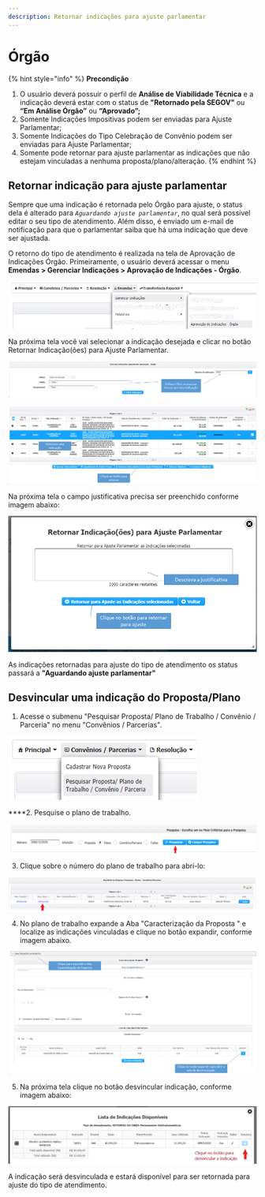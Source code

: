 ```yaml
---
description: Retornar indicações para ajuste parlamentar
---
```


# Órgão

{% hint style="info" %}
**Precondição**

1. O usuário deverá possuir o perfil de **Análise de Viabilidade Técnica** e a indicação deverá estar com o status de **"Retornado pela SEGOV"** ou **“Em Análise Órgão”** ou **“Aprovado”;**
2. Somente Indicações Impositivas podem ser enviadas para Ajuste Parlamentar;
3. Somente Indicações do Tipo Celebração de Convênio podem ser enviadas para Ajuste Parlamentar;
4. Somente pode retornar para ajuste parlamentar as indicações que não estejam vinculadas a nenhuma proposta/plano/alteração.
{% endhint %}

## Retornar indicação para ajuste parlamentar

Sempre que uma indicação é retornada pelo Órgão para ajuste, o status dela é alterado para _`Aguardando ajuste parlamentar`_, no qual será possível editar o seu tipo de atendimento. Além disso, é enviado um e-mail de notificação para que o parlamentar saiba que há uma indicação que deve ser ajustada.

O retorno do tipo de atendimento é realizada na tela de Aprovação de Indicações Órgão. Primeiramente, o usuário deverá acessar o menu **Emendas &gt; Gerenciar Indicações &gt; Aprovação de Indicações - Órgão**.

![](../../.gitbook/assets/image%20%28225%29.png)

Na próxima tela você vai selecionar a indicação desejada e clicar no botão Retornar Indicação\(ões\) para Ajuste Parlamentar.

![](../../.gitbook/assets/image%20%28193%29.png)

![](../../.gitbook/assets/image%20%28190%29.png)

Na próxima tela o campo justificativa precisa ser preenchido conforme imagem abaixo:

![](../../.gitbook/assets/image%20%28191%29.png)

As indicações retornadas para ajuste do tipo de atendimento os status passará  a  **"Aguardando ajuste parlamentar"** 

## **Desvincular uma indicação do Proposta/Plano**

1. Acesse o submenu "Pesquisar Proposta/ Plano de Trabalho / Convênio / Parceria" no menu "Convênios / Parcerias".

![](../../.gitbook/assets/image%20%28220%29.png)

  ****2. Pesquise o plano de trabalho.

![Digite o n&#xFA;mero do plano desejado e clique em pesquisar  ](../../.gitbook/assets/image%20%28209%29.png)

3.  Clique sobre o número do plano de trabalho para abri-lo:

![](../../.gitbook/assets/image%20%28217%29.png)

4. No plano de trabalho expande a Aba "Caracterização da Proposta " e localize as indicações vinculadas e clique no botão expandir,  conforme imagem abaixo.

![](../../.gitbook/assets/image%20%28196%29.png)

5.  Na próxima tela clique no botão desvincular indicação, conforme imagem abaixo:

![](../../.gitbook/assets/image%20%28222%29.png)

A indicação será desvinculada e estará disponível para ser retornada para ajuste do tipo de atendimento.



